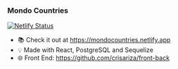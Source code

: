### Mondo Countries

[![Netlify Status](https://api.netlify.com/api/v1/badges/38ee7df2-f1b5-47c8-ad56-895420cee386/deploy-status)](https://app.netlify.com/sites/mondocountries/deploys)

- 📚 Check it out at https://mondocountries.netlify.app
- 💡 Made with React, PostgreSQL and Sequelize
- 🌐 Front End: https://github.com/crisariza/front-back
